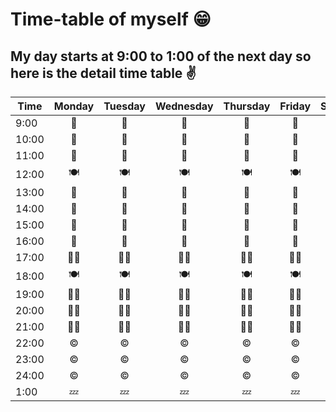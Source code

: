 # Time-table of myself 😁

## My day starts at 9:00 to 1:00 of the next day so here is the detail time table ✌

| Time  | Monday    | Tuesday   | Wednesday | Thursday  | Friday    | Saturday  | Sunday    |
| ----- | :---:     | :---:     | :---:     | :---:     | :---:     | :---:     | :---:     |
| 9:00  |     🐍      |    🧪       |     🐍      |    🧪       |    🐍       |    🧪       |    🐍       |
| 10:00 |     🐍      |     🧪      |     🐍      |    🧪       |    🐍      |     🧪      |     🐍      |
| 11:00 |     🐍      |     🧪      |     🐍      |    🧪       |    🐍       |    🧪       |    🐍       |
| 12:00 |     🍽      |    🍽       |     🍽      |     🍽      |     🍽      |     🍽      |    🍽       |
| 13:00 |     🤳      |      🤳    |     🤳     |    🤳      |     🤳     |     🤳      |    🤳      |
| 14:00 |     🐍      |    🧪       |    🐍       |   🧪        |    🐍       |    🧪       |    🐍       |
| 15:00 |     🐍      |    🧪       |    🐍       |    🧪       |    🐍       |    🧪       |    🐍       |
| 16:00 |     🐍      |     🧪      |    🐍       |    🧪       |    🐍       |     🧪      |    🐍       |
| 17:00 |    🏋️‍♂️       |    🏋️‍♂️     |   🏋️‍♂️    |    🏋️‍♂️     |      🏋️‍♂️     |     🏋️‍♂️      |     🏋️‍♂️      |
| 18:00 |   🍽        |     🍽       |    🍽        |   🍽         |      🍽      |      🍽      |     🍽       |
| 19:00 |   💆‍♂️        |    💆‍♂️       |    💆‍♂️       |     💆‍♂️      |     💆‍♂️      |     💆‍♂️      |      💆‍♂️     |
| 20:00 |    💆‍♂️       |    💆‍♂️       |     💆‍♂️      |      💆‍♂️     |    💆‍♂️       |     💆‍♂️      |    💆‍♂️       |
| 21:00 |    💆‍♂️       |     💆‍♂️      |     💆‍♂️      |     💆‍♂️      |     💆‍♂️      |    💆‍♂️       |    💆‍♂️       |
| 22:00 |    ©       |    ©       |      ©     |      ©     |    ©       |     ©      |     ©      |
| 23:00 |   ©        |     ©      |      ©     |      ©     |    ©       |      ©     |     ©      |
| 24:00 |    ©       |     ©      |     ©      |     ©      |     ©      |      ©     |     ©      |
|  1:00 |    💤       |    💤        |    💤        |    💤        |    💤        |    💤        |  💤          |
